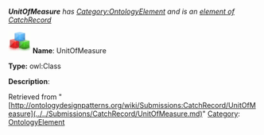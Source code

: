 ___UnitOfMeasure__ has [Category:OntologyElement](../../Category/OntologyElement.md "Category:OntologyElement") and is an [element of](../../Property/ElementOf.md "Property:ElementOf") [CatchRecord](../../Submissions/CatchRecord.md "Submissions:CatchRecord")_


  




[![Class](../../images/thumb/2/27/Class.gif/45px-Class.gif)](../../Image/Class.gif.md "Class")
__Name__: UnitOfMeasure 


__Type:__ owl:Class 


__Description__: 





Retrieved from "[http://ontologydesignpatterns.org/wiki/Submissions:CatchRecord/UnitOfMeasure](../../Submissions/CatchRecord/UnitOfMeasure.md)"
 [Category](http://ontologydesignpatterns.org/wiki/Special:Categories "Special:Categories"): [OntologyElement](../../Category/OntologyElement.md "Category:OntologyElement")